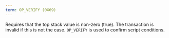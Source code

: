 ```yaml
---
term: OP_VERIFY (0X69)
---
```


Requires that the top stack value is non-zero (true). The transaction is invalid if this is not the case. `OP_VERIFY` is used to confirm script conditions.